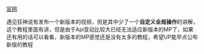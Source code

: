 

[官网](https://baomidou.com/guide/#%E7%89%B9%E6%80%A7)





遇见狂神说有发布一个新版本的视频，但是其中少了一个**自定义全局操作**的讲解，这个教程里面有讲，但是由于Api变动比较大已经无法适应新版本的MP了，如果还有用的话可以看看，新版本的MP感觉还是没有太多的教程，希望UP能早点公布新版的教程
